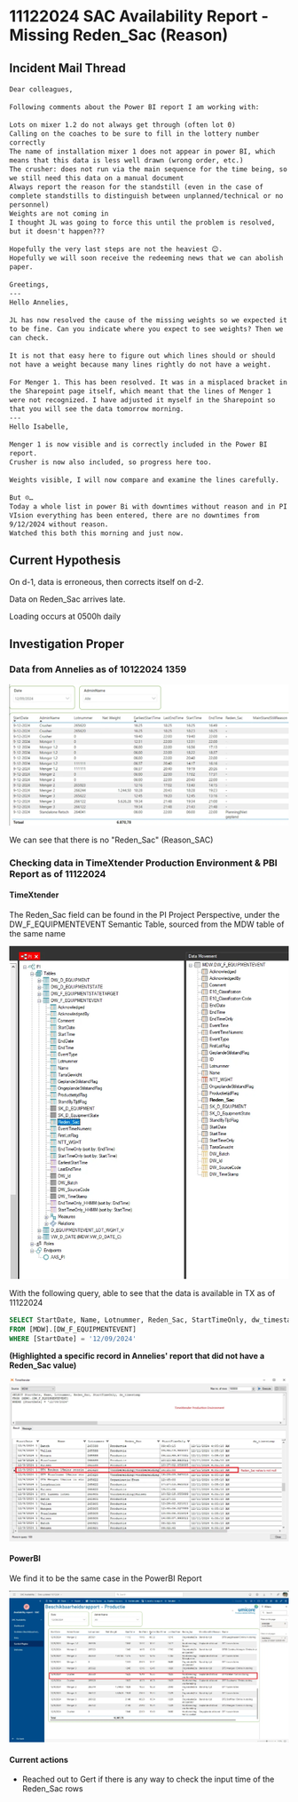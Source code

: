 # 11122024 SAC Availability Report - Missing Reden_Sac (Reason)

## Incident Mail Thread

```
Dear colleagues,

Following comments about the Power BI report I am working with:

Lots on mixer 1.2 do not always get through (often lot 0)
Calling on the coaches to be sure to fill in the lottery number correctly
The name of installation mixer 1 does not appear in power BI, which means that this data is less well drawn (wrong order, etc.)
The crusher: does not run via the main sequence for the time being, so we still need this data on a manual document
Always report the reason for the standstill (even in the case of complete standstills to distinguish between unplanned/technical or no personnel)
Weights are not coming in
I thought JL was going to force this until the problem is resolved, but it doesn't happen???

Hopefully the very last steps are not the heaviest 😊.
Hopefully we will soon receive the redeeming news that we can abolish paper.

Greetings,
---
Hello Annelies,

JL has now resolved the cause of the missing weights so we expected it to be fine. Can you indicate where you expect to see weights? Then we can check. 

It is not that easy here to figure out which lines should or should not have a weight because many lines rightly do not have a weight.

For Menger 1. This has been resolved. It was in a misplaced bracket in the Sharepoint page itself, which meant that the lines of Menger 1 were not recognized. I have adjusted it myself in the Sharepoint so that you will see the data tomorrow morning.
---
Hello Isabelle,

Menger 1 is now visible and is correctly included in the Power BI report.
Crusher is now also included, so progress here too.

Weights visible, I will now compare and examine the lines carefully.

But ☹…
Today a whole list in power Bi with downtimes without reason and in PI VIsion everything has been entered, there are no downtimes from 9/12/2024 without reason.
Watched this both this morning and just now.
```

## Current Hypothesis

On d-1, data is erroneous, then corrects itself on d-2. 

Data on Reden_Sac arrives late.

Loading occurs at 0500h daily

## Investigation Proper

### Data from Annelies as of 10122024 1359

![alt text](image.webp)

We can see that there is no "Reden_Sac" (Reason_SAC)

### Checking data in TimeXtender Production Environment & PBI Report as of 11122024

#### TimeXtender

The Reden_Sac field can be found in the PI Project Perspective, under the DW_F_EQUIPMENTEVENT Semantic Table, sourced from the MDW table of the same name

![alt text](image-1.webp)

With the following query, able to see that the data is available in TX as of 11122024 

```sql
SELECT StartDate, Name, Lotnummer, Reden_Sac, StartTimeOnly, dw_timestamp
FROM [MDW].[DW_F_EQUIPMENTEVENT] 
WHERE [StartDate] = '12/09/2024'
```

**(Highlighted a specific record in Annelies' report that did not have a Reden_Sac value)**

![alt text](image-2.webp)

#### PowerBI

We find it to be the same case in the PowerBI Report

![alt text](image-3.webp)

#### Current actions

- Reached out to Gert if there is any way to check the input time of the Reden_Sac rows